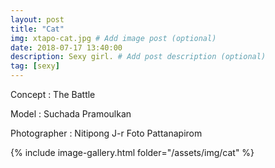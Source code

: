 ```yaml
---
layout: post
title: "Cat"
img: xtapo-cat.jpg # Add image post (optional)
date: 2018-07-17 13:40:00
description: Sexy girl. # Add post description (optional)
tag: [sexy]
---
```

Concept : The Battle

Model : Suchada Pramoulkan

Photographer : Nitipong J-r Foto Pattanapirom

{% include image-gallery.html folder="/assets/img/cat" %}
